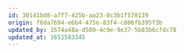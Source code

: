 ```yaml
---
id: 30141bd8-a7f7-425b-aa23-8c3b1f570139
origin: f6da7694-e6b4-475e-83f4-c086fb395f3b
updated_by: 3574a48a-d509-4c9e-9e37-5b83b6cfdc78
updated_at: 1651583345
---
```

